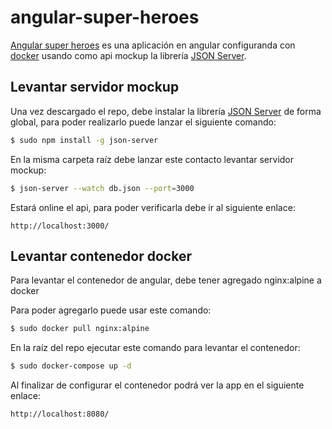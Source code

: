 # angular-super-heroes

[Angular super heroes](https://github.com/eliesser/angular-super-heroes) es una aplicación en angular configuranda con [docker](https://www.docker.io) usando como api mockup la librería [JSON Server](https://www.npmjs.com/package/json-server).

## Levantar servidor mockup

Una vez descargado el repo, debe instalar la librería [JSON Server](https://www.npmjs.com/package/json-server) de forma global, para poder realizarlo puede lanzar el siguiente comando: 

```bash
$ sudo npm install -g json-server
```

En la misma carpeta raíz debe lanzar este contacto levantar servidor mockup: 

```bash
$ json-server --watch db.json --port=3000
```

Estará online el api, para poder verificarla debe ir al siguiente enlace:

```
http://localhost:3000/
```

## Levantar contenedor docker

Para levantar el contenedor de angular, debe tener agregado nginx:alpine a docker

Para poder agregarlo puede usar este comando:

```bash
$ sudo docker pull nginx:alpine
```

En la raíz del repo ejecutar este comando para levantar el contenedor: 

```bash
$ sudo docker-compose up -d
```

Al finalizar de configurar el contenedor podrá ver la app en el siguiente enlace:

```
http://localhost:8080/
```
